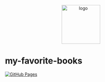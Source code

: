 <div align="center">
    <img src="https://cdn4.iconfinder.com/data/icons/education-759/2050/Education_flat-19-512.png" alt="logo" height="128">
</div>

# my-favorite-books

[![GitHub Pages](https://github.com/cutiepie-kitty-ada/my-favorite-books/actions/workflows/gh-deploy.yml/badge.svg)](https://github.com/cutiepie-kitty-ada/my-favorite-books/actions/workflows/gh-deploy.yml)
